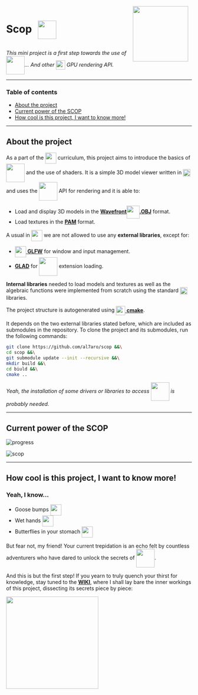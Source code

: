 <img src="https://static.wikia.nocookie.net/minecraft_gamepedia/images/c/c1/Spyglass_JE2_BE1.png/revision/latest?cb=20210326000736" align="right" width=150 style="margin:10px"/>

<h1>Scop <a href="https://www.opengl.org"><img src="https://upload.wikimedia.org/wikipedia/commons/e/e9/Opengl-logo.svg" align="center" width=50 style="margin:10px"/></h1></a>


<em>This mini project is a first step towards the use of <a href="https://www.opengl.org"><img src="https://upload.wikimedia.org/wikipedia/commons/e/e9/Opengl-logo.svg" align="center" width=50/></h1></a>... And other <img src="https://cdn.worldvectorlogo.com/logos/nvidia-7.svg" width=25 align="center"/> GPU rendering API.</em>

---

<h3>Table of contents</h3>

- [About the project](#about-the-project)
- [Current power of the SCOP](#current-power-of-the-scop)
- [How cool is this project, I want to know more!](#how-cool-is-this-project-i-want-to-know-more)

---

## About the project

As a part of the <a href="https://42.fr/"><img src="https://upload.wikimedia.org/wikipedia/commons/thumb/8/8d/42_Logo.svg/2048px-42_Logo.svg.png" width=30 align="center"/></a> curriculum, this project aims to introduce the basics of <a href="https://www.opengl.org"><img src="https://upload.wikimedia.org/wikipedia/commons/e/e9/Opengl-logo.svg" align="center" width=50/></h1></a> and the use of shaders.
It is a simple 3D model viewer written in <a href="https://en.wikipedia.org/wiki/C_(programming_language)"><img src="https://upload.wikimedia.org/wikipedia/commons/1/19/C_Logo.png" width=20 align="center"/></a>  and uses the <a href="https://www.opengl.org"><img src="https://upload.wikimedia.org/wikipedia/commons/e/e9/Opengl-logo.svg" align="center" width=50/></h1></a> API for rendering and it is able to:
- Load and display 3D models in the <a href="https://en.wikipedia.org/wiki/Wavefront_.obj_file">**Wavefront**<img src="https://storage.googleapis.com/thangs-thumbnails/production/2e4d4f39-5625-4169-a175-2f15af381bc6/2b.png" width=35 align="center"/>**.OBJ**</a> format.
- Load textures in the <a href="https://en.wikipedia.org/wiki/Netpbm">**PAM**</a> format.

A usual in <a href="https://42.fr/"><img src="https://upload.wikimedia.org/wikipedia/commons/thumb/8/8d/42_Logo.svg/2048px-42_Logo.svg.png" width=30 align="center"/></a> we are not allowed to use any **external libraries**, except for:

- <a href="https://www.glfw.org/" ><img src="https://www.glfw.org/img/favicon/favicon-196x196.png" width=30 align="center"/> **GLFW**</a> for window and input management.
- <a href="https://glad.dav1d.de/">**GLAD**</a> for <a href="https://www.opengl.org"><img src="https://upload.wikimedia.org/wikipedia/commons/e/e9/Opengl-logo.svg" align="center" width=50/></h1></a> extension loading.

**Internal libraries** needed to load models and textures as well as the algebraic functions were implemented from scratch using the standard <a href="https://en.wikipedia.org/wiki/C_(programming_language)"><img src="https://upload.wikimedia.org/wikipedia/commons/1/19/C_Logo.png" width=20 align="center"/></a> libraries.

The project structure is autogenerated using <a href="https://cmake.org/"><img src="https://upload.wikimedia.org/wikipedia/commons/thumb/1/13/Cmake.svg/2048px-Cmake.svg.png" width=25 align="center"/> **cmake**</a>.

It depends on the two external libraries stated before, which are included as submodules in the repository. To clone the project and its submodules, run the following commands:

```sh
git clone https://github.com/al7aro/scop &&\
cd scop &&\
git submodule update --init --recursive &&\
mkdir build &&\
cd biuld &&\
cmake ..
```

<em>Yeah, the installation of some drivers or libraries to access <a href="https://www.opengl.org"><img src="https://upload.wikimedia.org/wikipedia/commons/e/e9/Opengl-logo.svg" align="center" width=50/></h1></a> is probably needed.</em>

---

## Current power of the **SCOP**

![progress](https://progress-bar.dev/5/)

![scop](https://raw.githubusercontent.com/wiki/al7aro/scop/images/scop.png)

---

## How cool is this project, I want to know more!

### Yeah, I know... 

- Goose bumps <img src="https://preview.redd.it/h9m39vv630h51.png?width=3412&format=png&auto=webp&s=451fbe18a44ad01c9545afcaab9b807b91968103" width=30 align="center"/>
- Wet hands <img src="https://gallery.yopriceville.com/downloadfullsize/send/5598" width=30 align="center"/>
- Butterflies in your stomach <img src="https://png.pngtree.com/png-clipart/20230224/ourmid/pngtree-simple-butterfly-paper-style-png-image_6614364.png" width=30 align="center"/>

But fear not, my friend! Your current trepidation is an echo felt by countless adventurers who have dared to unlock the secrets of <a href="https://www.opengl.org"><img src="https://upload.wikimedia.org/wikipedia/commons/e/e9/Opengl-logo.svg" align="center" width=50/></h1></a>.

And this is but the first step! If you yearn to truly quench your thirst for knowledge, stay tuned to the <a href="https://github.com/al7aro/scop/wiki">**WIKI**</a>, where I shall lay bare the inner workings of this project, dissecting its secrets piece by piece:

<a href="https://github.com/al7aro/scop/wiki"><img src="https://i.pinimg.com/originals/62/b7/46/62b746a3f5c7dd6fc0b96cdd4acf43e3.gif" width=250/><a/>